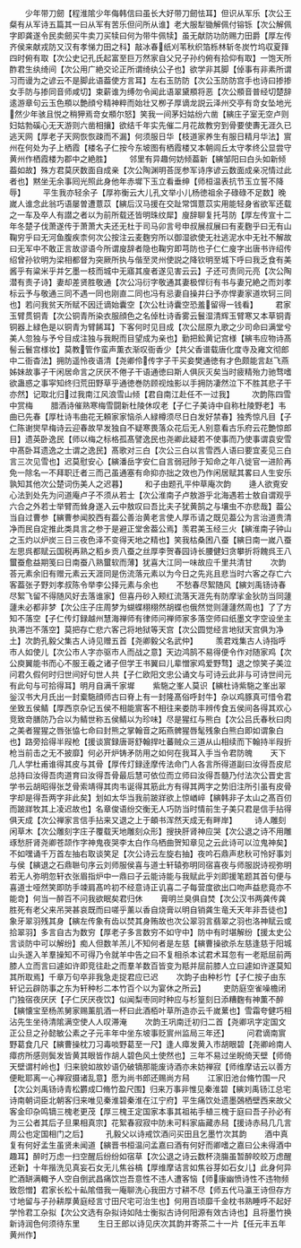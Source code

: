 <!-- { "loadSidebar": true } -->
　　少年带刀劒【程淮隂少年侮韩信曰虽长大好带刀劒怯耳】但识从军乐【次公王粲有从军诗五篇其一曰从军有苦乐但问所从谁】老大服犁锄解佩付镕铄【次公解佩字即龚遂令民卖劒买牛卖刀买犊曰何为带牛佩犊】虽无献防功防赐力田爵【厚左传齐侯来献戎防又汉有孝悌力田之科】敲冰春纸刈苇秋织箔栎林斩冬炭竹坞収夏箨四时俯有取【次公史记孔氏起富至巨万然家自父兄子孙约俯有拾仰有取】一饱天所酢君生纨绮间【次公用广絶交论正所谓绮纨公子也】欲学非其脚【倬事有非素所谓习而谩为之谚云不是脚此语葢使方言耳】左右玉防防【次公玉防防宫手也诗曰掺掺女手防与掺同音师咸切】束薪谁为缚勿令闻此语翠黛頩将恶【次公頩音普经切楚辞逺游章句云玉色頩以艶顔兮精神粹而始壮又栁子厚谪龙説云泽州交亭有竒女坠地光然少年骇且悦之稍狎焉竒女頩尔怒】笑我一间茅妇姑纷六凿【縯庄子室无空卢则妇姑勃磎心无天游则六凿相攘】欲结千年实先催二月花故教穷到骨要使夀无涯久已逃天网【厚老子天网恢恢疎而不漏】何须服日华【枝道家养生有服日精月华法】賔州在何处为子上栖霞【楼名子仁按今东坡图有栖霞楼又本朝闾丘太守孝终公显尝守黄州作栖霞楼为郡中之絶胜】
　　邻里有异趣何妨倾葢新【縯邹阳曰白头如新倾葢如故】殊方君莫厌数面自成亲【次公陶渊明荅厐参军诗序谚云数面成亲况情过此者也】黙坐无余事囘光照此身他年赤墀下玉立看垂绅【师桓温表抗节玉立誓不降辱】
　　平生我亦轻余子【厚祢衡云大儿孔文举小儿杨徳祖余子碌碌不足数】晚嵗人谁念此翁巧语屡曽遭薏苡【縯后汉马援在交趾常饵薏苡实用能轻身省欲军还载之一车及卒人有譛之者以为前所载还皆明珠纹犀】廋辞聊复托芎防【厚左传宣十二年冬楚子伐萧遂传于萧萧大夫还无杜于司马卯言号申叔展叔展曰有麦麴乎曰无有山鞠穷乎曰无河鱼腹疾柰何次公按注云麦麴穷所以御湿欲使无社逃泥水中无社不解故曰无军中不敢正言故谬语今所谓廋辞者隐也鞠穷即芎防也子仁仁廋字出唐书许绍传绍曾孙钦明为梁相都督为突厥所执与偕至灵州使説之降钦明至城下呼曰我乏食有美酱乎有粱米乎并乞墨一枝而城中无寤其廋者遂见害云云】子还可责同元亮【次公陶潜有责子诗】妻却差贤胜敬通【次公冯衍字敬通其妻极悍衍有书与妻兄絶之而刘孝标云予与敬通三同不遇一同也刚直二同也冯有忌妻自操井臼予亦悍妻家道坎轲三同也】若问我贫天所赋不因迁谪始囊空【次公杜诗囊空恐羞留得一钱看】
　　君家玉臂贯铜青【次公铜青所染衣服顔色之名倬杜诗香雾云鬟湿清辉玉臂寒又本草铜青铜器上緑色是以铜青为臂餙耳】下客何时见目成【次公屈原九歌之少司命曰满堂兮美人忽独与予兮目成注独与我睨而目望成为亲也】勤把鈆黄记宫様【縯韦应物诗髙髻云鬟宫様妆】莫教管作蛮声薫衣渐叹衙香少【共父香谱载唐化度寺及雍文彻郎中二衙杳法】拥防遥怜夜语清【尧卿伶传字子干买妾樊通徳有才色颇能言赵飞燕姊妹故事子干闲居命言之厌厌不倦子干语通徳曰斯人俱灰灭矣当时疲精殆力驰骛嗜欲蛊惑之事寜知终归荒田野草乎通徳巻防顾视烛影以手拥防凄然泣下不胜其悲子干亦然】记取北归过我南江风浪雪山倾【君自南江赴任不一过我】
　　次韵陈四雪中赏梅
　　腊酒诗催熟寒梅雪闘新杜陵休叹老【子仁子美诗中自称杜陵野老】韦曲已先春【厚杜诗韦曲花无頼家家恼杀人緑樽须尽日白发好禁春】独秀惊凡目【子仁陈谢爕早梅诗云迎春故早发独自不疑寒畏落众花后无人别意看古乐府云花艶惊郎目】遗英卧逸民【师以梅之标格孤髙譬逸民也尧卿此疑若不使事而乃使事谓袁安雪中髙卧耳遗逸之士谓之逸民】髙歌对三白【次公三白以言雪西人语曰要宜麦见三白言三次见雪也】迟莫慰安心【縯潘岳字安仁自言弱冠陟于知命之年八徙官一进阶再免一除名一不拜职迁者三而己虽通塞有命抑亦拙之效也乃作闲居赋其畧曰人生安乐孰知其他次公楚词伤美人之迟暮】
　　和子由题孔平仲草庵次韵
　　逄人欲覔安心法到处先为问道庵卢子不须从若士【次公淮南子卢敖游乎北海遇若士敖自谓观乎六合之外若士举臂而耸身遂入云中敖叹曰吾比夫子犹黄鹄之与壤虫不亦悲哉】葢公当自过曹参【縯曹参闻胶西有葢公善治黄老言使人厚币请之既见葢公为言治道贵清净而民自定推此类具言之参于是避正堂舍葢公焉】羡君美玉经三火【縯淮南子钟山之玉灼以炉炭三日三夜色泽不变得天地之精也】笑我枯桑困八蚕【縯日南一嵗八蚕左思呉都赋云国税再熟之稻乡贡八蚕之丝厚李贺春园诗长腰健妇贪攀折将餽呉王八蠒蚕愈益期笺曰日南蚕八熟蠒软而薄】犹喜大江同一味故应千里共清甘
　　次韵荅元素余旧有赠元素云天涯同是伤流落元素以为今日之先兆且悲当时六客之存亡六客葢张子野刘孝叔陈令举李公择元素与余也
　　不愁春尽絮随风【縯刘禹钖诗春尽絮飞留不得随风好去落谁家】但喜丹砂入颊红流落天涯先有防摩挲金狄防当同蘧蘧未必都非梦【次公庄子庄周梦为蝴蝶栩栩然胡蝶也俄然觉则蘧蘧然周也】了了方知不落空【子仁传灯録越州慧海禅师有律师问禅师家多落空师曰纸墨文字空设坐主执滞岂不落空】莫把存亡悲六客己将地狱等天宫【次公圆觉经言地狱天宫俱为净土】次韵孔毅父集古人诗见赠五首【尧卿毅父名武仲】
　　羡君戏集古人诗指呼市人如使儿【次公市人字亦驱市人而战之意】天边鸿鹄不易得便令作对随家鸡【次公庾翼能书而心不服王羲之诸子但学王书翼曰儿辈憎家鸡爱野骛】退之惊笑子美泣问君久假何时归世间好句世人共【子仁欧阳文忠公诵文与可诗云此非与可诗世间元有此句与可拾得耳】明月自满千家墀
　　紫駞之峯人莫识【縯杜诗紫駞之峯出翠釡汉书大月氏出一封槖駞顔师古曰脊上有一封隆髙俗呼封牛】杂以鸡豚真可惜令君坐致五侯鲭【厚西京杂记五侯不相能賔客不相往来娄防丰辨传食五侯间各得其欢心竞致竒膳防乃合以为鲭世称五侯鲭以为珍味】尽是猩红与熊白【次公吕氏春秋曰肉之美者猩猩之唇张恊七命曰封熊之掌翰音之跖燕髀猩唇髦残象白熊白即如谓象白也】路旁拾得半叚枪【援谈賔録唐哥舒翰捍吐蕃贼众三道从山相续而下翰持半叚折枪当前击之无不披靡】何必开炉铸矛防用之如何在我耳入手当令君防魄
　　天下几人学杜甫谁得其皮与其骨【厚传灯録逹摩传法命门人各言所得道副曰汝得吾皮尼总持曰汝得吾肉道育曰汝得吾骨最后慧可依位而立师曰汝得吾髓乃付法次公晋史言学书云胡昭得张芝骨索靖得其肉韦诞得其筋此方有得其两字之势旧注所引虽有皮骨字却是得吾两字非此矣】划如太华当我前跛牂欲上惊崷崪【縯韩非子太山之髙百仞而跛牂牧其上凌迟故也】名章俊语纷交衡无人巧防当时情前生子美只君是信手拈得俱天成【次公禅家言信手拈来又退之上于頔书浑然天成无有畔岸】
　　诗人雕刻闲草木【次公雕刻字庄子覆载天地雕刻众形】搜抉肝肾神应哭【次公退之诗不用雕琢愁肝肾尧卿苍颉作字神鬼夜哭李太白作乌栖曲贺知章见之云此诗可以泣鬼神矣】不如嘿诵千万首左抽右取谈笑足【次公诗云左旋右抽】夜吟石鼎声悲秋可怜好事刘与侯【縯退之石鼎聮句序云刘师服侯喜与道士轩辕弥明同宿喜夜与师服説诗视弥明若无人弥明忽轩衣张眉指炉中一鼎曰子云能诗能与我赋此乎刘即援笔题其首句便与喜道士哑然笑即防手竦肩髙吟初不经意诗正讥喜二子每营度欲出口吻声益悲竟亦不能竒】何当一醉百不问我欲眠矣君归休
　　膏明兰臭俱自焚【次公汉书两龚传龚胜死有老父来吊哭甚哀既而曰嗟乎薰以香自烧膏以明自销龚生竜夭天年非吾徒也】象牙翠羽残其身【縯左传象有齿以焚其身贿故也次公翠羽言翡翠之羽也洛神赋云或拾翠羽】多言自古为数穷【厚老子多言数穷不如守中】防中有时堪解纷【援太史公言谈防中可以解纷】痴人但数羊羔儿不知何者是左慈【縯曹操欲杀左慈逢慈于阳城山头遂入羊羣操知不可得乃令就羊中告之曰不复相杀本试君术耳忽有一老羝屈前两膝人立而言曰遽如许即竞往赴之而羣羊数百皆变为羝并屈前膝人立曰遽如许遂莫知其所取焉】千章万句卒非我急走捉君应已迟
　　次韵子由种杉竹【子仁按子由东轩记云辟防事之东为轩种杉二本竹百个以为宴休之所云】
　　吏防庭空雀噪檐闭门独宿夜厌厌【子仁厌厌夜饮】似闻梨枣同时种应与杉篁刻日添糟麴有神薫不醉【縯懐宝至杨羔舅家赐薰肌酒一杯曰此酒栢叶草所造亦云千嵗蔂也】雪霜夸健巧相沾先生坐待清隂满空使人人叹滞淹
　　次韵王巩南迁初归二首【尧卿巩字定国文正公旦之孙懿敏公素之子元丰年中坐东坡事贬賔州监局三年还】
　　问君谪南賔野葛食几尺【縯曹操枕刀习毒啖野葛至一尺】逢人瘴发黄入市胡眼碧【尧卿岭南人瘴疠所感则鬓发皆黄其眼皆作胡人碧色风土使然也】三年不易过坐睨倚天壁【师倚天壁谓村岭也】归来貌如故妙语仍破镝那能废诗酒亦未妨禅寂【师维摩诘云以善方便毗耶离一心禅寂摄诸乱意】愿为尚书郎还赐尚方舄
　　江家旧池台脩竹围一尺【次公刘禹钖诗青松欝成□脩竹盈尺围】归来万事非惟见秦淮碧【縯刘禹钖江总宅诗南朝词臣北朝客归来唯见秦淮碧秦淮在江宁府】平生痛饮处遗墨鵶栖壁西来故父客金印杂鸣镝三槐老更茂【厚三槐王定国家本事其祖祐手植三槐于庭曰吾子孙必有为三公者其后子旦果相真宗】花絮春寂寂中防未可料家庙藏赤舄【援诗赤舄几几言周公也定国相门之后】
　　孔毅父以诗戒饮酒问买田且乞墨竹次其韵
　　酒中真复有何好孟生虽贤未闻道【縯晋书桓温问孟嘉曰酒有何好而卿嗜之嘉曰公未得酒中趣耳】醉时万虑一扫空醒后纷纷如宿草【次公退之诗云数杯浇膓虽暂醉皎皎万虑醒还新】十年揩洗见真妄石女无儿焦谷槁【厚维摩诘言如焦谷芽如石女儿】此身何异贮酒缾满輙予人空自倒武昌痛饮岂吾意性不违人遭客恼【师康幽愤诗性不违物频致怨憎】君家长松十畆隂借我一庵聊洗心我田方寸耕不尽【师五代马瀛王诗但存方寸地留与子孙耕厚黄庭经言寸田尺宅可治生也】何用百顷靡千金枕书熟睡呼不起好学怜君工杂拟【次公文选有杂拟诗如陆士衡拟古诗何阳源有效古诗也】且将墨竹换新诗润色何须待东里
　　生日王郎以诗见庆次其韵并寄茶二十一片【任元丰五年黄州作】
